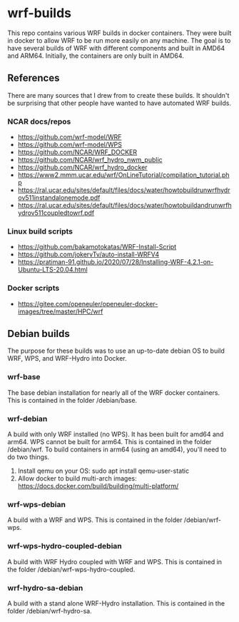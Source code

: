 # wrf-builds

This repo contains various WRF builds in docker containers. They were built in docker to allow WRF to be run more easily on any machine. The goal is to have several builds of WRF with different components and built in AMD64 and ARM64. Initially, the containers are only built in AMD64.

## References
There are many sources that I drew from to create these builds. It shouldn't be surprising that other people have wanted to have automated WRF builds.

### NCAR docs/repos
- https://github.com/wrf-model/WRF
- https://github.com/wrf-model/WPS
- https://github.com/NCAR/WRF_DOCKER
- https://github.com/NCAR/wrf_hydro_nwm_public
- https://github.com/NCAR/wrf_hydro_docker
- https://www2.mmm.ucar.edu/wrf/OnLineTutorial/compilation_tutorial.php
- https://ral.ucar.edu/sites/default/files/docs/water/howtobuildrunwrfhydrov511instandalonemode.pdf
- https://ral.ucar.edu/sites/default/files/docs/water/howtobuildandrunwrfhydrov511coupledtowrf.pdf

### Linux build scripts
- https://github.com/bakamotokatas/WRF-Install-Script
- https://github.com/jokervTv/auto-install-WRFV4
- https://pratiman-91.github.io/2020/07/28/Installing-WRF-4.2.1-on-Ubuntu-LTS-20.04.html

### Docker scripts
- https://gitee.com/openeuler/openeuler-docker-images/tree/master/HPC/wrf

## Debian builds
The purpose for these builds was to use an up-to-date debian OS to build WRF, WPS, and WRF-Hydro into Docker. 

### wrf-base
The base debian installation for nearly all of the WRF docker containers. This is contained in the folder /debian/base.

### wrf-debian
A build with only WRF installed (no WPS). It has been built for amd64 and arm64. WPS cannot be built for arm64. This is contained in the folder /debian/wrf.
To build containers in arm64 (using an amd64), you'll need to do two things.

1) Install qemu on your OS: sudo apt install qemu-user-static
2) Allow docker to build multi-arch images: https://docs.docker.com/build/building/multi-platform/

### wrf-wps-debian
A build with a WRF and WPS. This is contained in the folder /debian/wrf-wps.

### wrf-wps-hydro-coupled-debian
A build with WRF Hydro coupled with WRF and WPS. This is contained in the folder /debian/wrf-wps-hydro-coupled.

### wrf-hydro-sa-debian
A build with a stand alone WRF-Hydro installation. This is contained in the folder /debian/wrf-hydro-sa.


